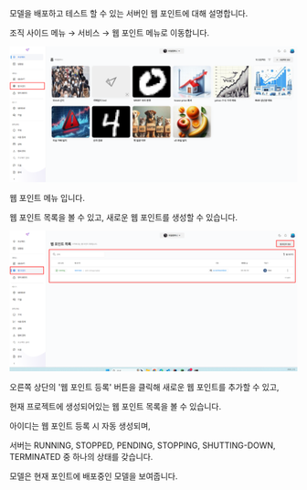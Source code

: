 모델을 배포하고 테스트 할 수 있는 서버인 웹 포인트에 대해 설명합니다.

  

조직 사이드 메뉴 → 서비스 → 웹 포인트 메뉴로 이동합니다.

![img1](https://raw.githubusercontent.com/vazilcompany/vridge-docs/main/guide/img/ai_deploying/deploy_webpoint/go_to_webpoint.png)  



웹 포인트 메뉴 입니다. 

웹 포인트 목록을 볼 수 있고, 새로운 웹 포인트를 생성할 수 있습니다.   

![img1](https://raw.githubusercontent.com/vazilcompany/vridge-docs/main/guide/img/ai_deploying/deploy_webpoint/webpoint_index_1.png)  


오른쪽 상단의 '웹 포인트 등록' 버튼을 클릭해 새로운 웹 포인트를 추가할 수 있고,

현재 프로젝트에 생성되어있는 웹 포인트 목록을 볼 수 있습니다.

아이디는 웹 포인트 등록 시 자동 생성되며,

서버는 RUNNING, STOPPED, PENDING, STOPPING, SHUTTING-DOWN, TERMINATED 중 하나의 상태를 갖습니다.

모델은 현재 포인트에 배포중인 모델을 보여줍니다. 

